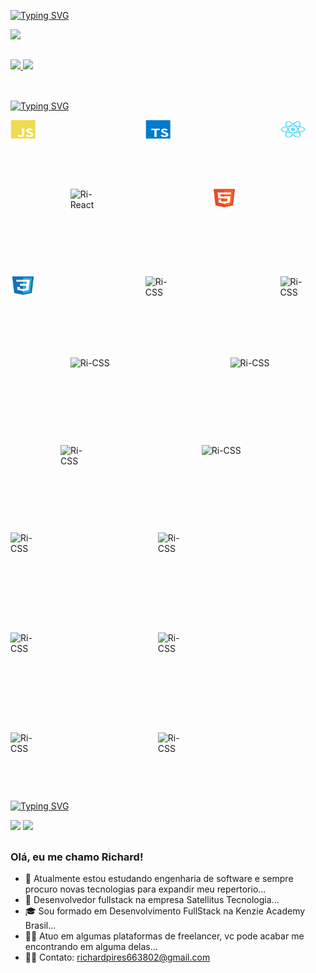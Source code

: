 [![Typing SVG](https://readme-typing-svg.herokuapp.com?font=Aboreto&size=35&pause=1000&color=00D0FF&width=600&lines=Welcome+To+My+Profile)](https://git.io/typing-svg)

<img heigth="100" width="500" src="https://i.redd.it/bpxxqqvps4h91.gif"/>

##

<div>
<a href="https://github.com/RichardLimaDxD">

<img heigth="180em" src="https://github-readme-stats-sigma-five.vercel.app/api?username=RichardLimaDxD&show_icons=true&theme=tokyonight" />
<img heigth="180em" src="https://github-readme-stats-sigma-five.vercel.app/api/top-langs/?username=RichardLimaDxD&layout=compact&langs_count=8&theme=tokyonight" />

<div/>
 
<br/>
 
  
##
  
[![Typing SVG](https://readme-typing-svg.herokuapp.com?font=Aboreto&size=35&pause=1000&color=00D0FF&width=600&lines=Languages+and+Tools)](https://git.io/typing-svg)

<div style="display: flex; flex-wrap: wrap; gap: 5rem;" >
  <img align="center" alt="Ri-Js" height="30" width="40" src="https://raw.githubusercontent.com/devicons/devicon/master/icons/javascript/javascript-plain.svg">
  &nbsp;&nbsp;&nbsp;&nbsp;
  <img align="center" alt="Ri-Ts" height="30" width="40" src="https://raw.githubusercontent.com/devicons/devicon/master/icons/typescript/typescript-plain.svg">
  &nbsp;&nbsp;&nbsp;&nbsp;
  <img align="center" alt="Ri-React" height="30" width="40" src="https://raw.githubusercontent.com/devicons/devicon/master/icons/react/react-original.svg">
  &nbsp;&nbsp;&nbsp;&nbsp;
  <img align="center" alt="Ri-React" height="60" width="50" src="https://cdn.jsdelivr.net/gh/devicons/devicon/icons/nextjs/nextjs-original-wordmark.svg" />   
  &nbsp;&nbsp;&nbsp;&nbsp;
  <img align="center" alt="Ri-HTML" height="30" width="40" src="https://raw.githubusercontent.com/devicons/devicon/master/icons/html5/html5-original.svg">
  &nbsp;&nbsp;&nbsp;&nbsp;
  <img align="center" alt="Ri-CSS" height="30" width="40" src="https://raw.githubusercontent.com/devicons/devicon/master/icons/css3/css3-original.svg">
  &nbsp;&nbsp;&nbsp;&nbsp;
  <img align="center" alt="Ri-CSS" height="50" width="40"  src="https://cdn.jsdelivr.net/gh/devicons/devicon/icons/sass/sass-original.svg" />   
  &nbsp;&nbsp;&nbsp;&nbsp;
  <img align="center" alt="Ri-CSS" height="50" width="40" src="https://cdn.jsdelivr.net/gh/devicons/devicon/icons/express/express-original.svg" />
  &nbsp;&nbsp;&nbsp;&nbsp;
  <img align="center" alt="Ri-CSS" height="60" width="80" src="https://cdn.jsdelivr.net/gh/devicons/devicon/icons/nodejs/nodejs-original-wordmark.svg" />
  &nbsp;&nbsp;&nbsp;&nbsp;
  <img align="center" alt="Ri-CSS" height="60" width="80" src="https://cdn.jsdelivr.net/gh/devicons/devicon/icons/postgresql/postgresql-original-wordmark.svg" />
  <br>
  <img  align="center" alt="Ri-CSS" height="60" width="50"  src="https://cdn.jsdelivr.net/gh/devicons/devicon/icons/sqlite/sqlite-original.svg" />  
  &nbsp;&nbsp;&nbsp;&nbsp;
  <img  align="center" alt="Ri-CSS" height="60" width="80" src="https://cdn.jsdelivr.net/gh/devicons/devicon/icons/python/python-original-wordmark.svg" />
  &nbsp;&nbsp;&nbsp;&nbsp;
  <img align="center" alt="Ri-CSS" height="40" width="60" src="https://cdn.jsdelivr.net/gh/devicons/devicon/icons/vscode/vscode-original.svg" />
  &nbsp;&nbsp;&nbsp;&nbsp;
  <img align="center" alt="Ri-CSS" height="80" width="60" src="https://cdn.jsdelivr.net/gh/devicons/devicon/icons/visualstudio/visualstudio-plain.svg" />
  &nbsp;&nbsp;&nbsp;&nbsp;         
  <img  align="center" alt="Ri-CSS" height="40" width="60"  src="https://cdn.jsdelivr.net/gh/devicons/devicon/icons/figma/figma-original.svg" />
  &nbsp;&nbsp;&nbsp;&nbsp;
  <img align="center" alt="Ri-CSS" height="80" width="60" src="https://cdn.jsdelivr.net/gh/devicons/devicon/icons/django/django-plain-wordmark.svg" />     
  &nbsp;&nbsp;&nbsp;&nbsp;
  <img align="center" alt="Ri-CSS" height="80" width="60" src="https://cdn.jsdelivr.net/gh/devicons/devicon/icons/csharp/csharp-original.svg" />
  &nbsp;&nbsp;&nbsp;&nbsp; 
  <img align="center" alt="Ri-CSS" height="80" width="60" src="https://cdn.jsdelivr.net/gh/devicons/devicon/icons/dotnetcore/dotnetcore-original.svg" />
  &nbsp;&nbsp;&nbsp;&nbsp; 
  <br>
</div>

##

[![Typing SVG](https://readme-typing-svg.herokuapp.com?font=Aboreto&size=35&pause=1000&color=00D0FF&width=600&lines=Connect+With+Me)](https://git.io/typing-svg)
  
<div>

<a href = "mailto:richardpires663802@gmail.com"><img src="https://img.shields.io/badge/-Gmail-%23333?style=for-the-badge&logo=gmail&logoColor=white" target="_blank"></a>
<a href="https://www.linkedin.com/in/richard-lima-pires/" target="_blank"><img src="https://img.shields.io/badge/-LinkedIn-%230077B5?style=for-the-badge&logo=linkedin&logoColor=white" target="_blank"></a> 

<div/>
  
##
  
  ### Olá, eu  me chamo Richard!
- 🌱 Atualmente estou estudando engenharia de software e sempre procuro novas tecnologias para expandir meu repertorio...
- 👯 Desenvolvedor fullstack na empresa Satellitus Tecnologia...
- 🎓 Sou formado em Desenvolvimento FullStack na Kenzie Academy Brasil...
- 👩‍💻 Atuo em algumas plataformas de freelancer, vc pode acabar me encontrando em alguma delas...
- 👋🏻 Contato: richardpires663802@gmail.com   
